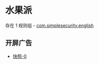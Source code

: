 # 水果派

存在 1 规则组 - [com.simplesecurity.english](/src/apps/com.simplesecurity.english.ts)

## 开屏广告

- [快照-0](https://i.gkd.li/import/13447714)
